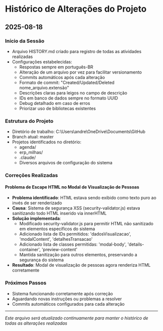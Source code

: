 # Histórico de Alterações do Projeto

## 2025-08-18

### Início da Sessão
- Arquivo HISTORY.md criado para registro de todas as atividades realizadas
- Configurações estabelecidas:
  - Respostas sempre em português-BR
  - Alteração de um arquivo por vez para facilitar versionamento
  - Commits automáticos após cada alteração
  - Formato de commit: "Created/Updated/Deleted nome_arquivo.extensão"
  - Descrições claras para leigos no campo de descrição
  - IDs em banco de dados sempre no formato UUID
  - Debug detalhado em caso de erros
  - Priorizar uso de bibliotecas existentes

### Estrutura do Projeto
- Diretório de trabalho: C:\Users\andre\OneDrive\Documents\GitHub
- Branch atual: master
- Projetos identificados no diretório:
  - agenda/
  - erp_milhas/
  - .claude/
  - Diversos arquivos de configuração do sistema

### Correções Realizadas

#### Problema de Escape HTML no Modal de Visualização de Pessoas
- **Problema identificado**: HTML estava sendo exibido como texto puro ao invés de ser renderizado
- **Causa**: Sistema de segurança XSS (security-validator.js) estava sanitizando todo HTML inserido via innerHTML
- **Solução implementada**: 
  - Modificado security-validator.js para permitir HTML não sanitizado em elementos específicos do sistema
  - Adicionado lista de IDs permitidos: 'dadosVisualizacao', 'modalContent', 'detalhesTransacao'
  - Adicionado lista de classes permitidas: 'modal-body', 'details-container', 'preview-content'
  - Mantida sanitização para outros elementos, preservando a segurança do sistema
- **Resultado**: Modal de visualização de pessoas agora renderiza HTML corretamente

### Próximos Passos
- Sistema funcionando corretamente após correção
- Aguardando novas instruções ou problemas a resolver
- Commits automáticos configurados para cada alteração

---

*Este arquivo será atualizado continuamente para manter o histórico de todas as alterações realizadas*